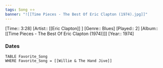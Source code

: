 ```yaml
---
tags: Song ⭐⭐ 
banner: "![[Time Pieces - The Best Of Eric Clapton (1974).jpg]]"
---
```

[Time:: 3:28]
[Artist:: [[Eric Clapton]] ]
[Genre:: Blues]
[Played:: 2]
[Album:: [[Time Pieces - The Best Of Eric Clapton (1974)]]]
[Year:: 1974]
### Dates
````dataview
TABLE Favorite_Song
WHERE Favorite_Song = [[Willie & The Hand Jive]]
````
